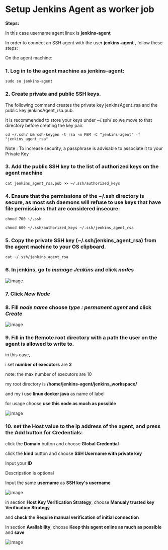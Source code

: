 # Setup Jenkins Agent as worker job

**Steps:**

In this case username agent linux is **jenkins-agent**

In order to connect an SSH agent with the user **jenkins-agent** , follow these steps:

On the agent machine:

### 1.	Log in to the agent machine as **jenkins-agent**:
```
sudo su jenkins-agent
```

### 2.	Create private and public SSH keys. 

The following command creates the private key jenkinsAgent_rsa and the public key jenkinsAgent_rsa.pub. 

It is recommended to store your keys under ~/.ssh/ so we move to that directory before creating the key pair.
```
cd ~/.ssh/ && ssh-keygen -t rsa -m PEM -C "jenkins-agent" -f "jenkins_agent_rsa"
```

Note : To increase security, a passphrase is advisable to associate it to your Private Key

### 3.	Add the public SSH key to the list of authorized keys on the agent machine
```
cat jenkins_agent_rsa.pub >> ~/.ssh/authorized_keys
```

### 4.	Ensure that the permissions of the ~/.ssh directory is secure, as most ssh daemons will refuse to use keys that have file permissions that are considered insecure:
```
chmod 700 ~/.ssh
```
```
chmod 600 ~/.ssh/authorized_keys ~/.ssh/jenkins_agent_rsa
```

### 5.	Copy the private SSH key (~/.ssh/jenkins_agent_rsa) from the agent machine to your OS clipboard.
```
cat ~/.ssh/jenkins_agent_rsa
```

### 6.  In jenkins, go to *manage Jenkins* and click *nodes*

![image](https://github.com/fakhriyfasya/documentation/assets/67684999/e8a4ede9-ac43-4d93-a503-4b017eeb6ced)

### 7.  Click *New Node* 

### 8.  Fill *node name* choose *type : permanent agent* and click *Create*

![image](https://github.com/fakhriyfasya/documentation/assets/67684999/85364c9a-4f9d-40eb-a552-bcd2fdc4c950)

### 9.	Fill in the Remote root directory with a path the user on the agent is allowed to write to.
in this case,

i set **number of executors** are **2**

note: the max number of executors are 10

my root directory is **/home/jenkins-agent/jenkins_workspace/**

and my i use **linux docker java** as name of label

for usage choose **use this node as much as possible**

![image](https://github.com/fakhriyfasya/documentation/assets/67684999/55be6220-e30f-4586-97d8-8556cdebeafa)

### 10. set the Host value to the ip address of the agent, and press the Add button for Credentials:

click the **Domain** button and choose **Global Credential** 

click the **kind** button and choose **SSH Username with private key**

Input your **ID**

Descripstion is optional

Input the same **username** as **SSH key's username**

![image](https://github.com/fakhriyfasya/documentation/assets/67684999/2fa803a8-0c89-4055-8536-e15466b8407b)

in section **Host Key Verification Strategy**, choose **Manualy trusted key Verification Strategy**

and **check** the **Require manual verification of initial connection**

in section **Availability**, choose **Keep this agent online as much as possible** and **save**

![image](https://github.com/fakhriyfasya/documentation/assets/67684999/cd084c1a-f05b-4b4d-b6f7-b1b20382eb5f)


